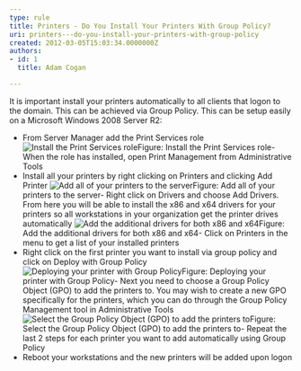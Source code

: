 ```yaml
---
type: rule
title: Printers - Do You Install Your Printers With Group Policy?
uri: printers---do-you-install-your-printers-with-group-policy
created: 2012-03-05T15:03:34.0000000Z
authors:
- id: 1
  title: Adam Cogan

---
```


 It is important install your printers automatically to all clients that logon to the domain. 
This can be achieved via Group Policy. This can be setup easily on a Microsoft Windows 2008 Server R2:

- From Server Manager add the Print Services role
![Install the Print Services role](/PublishingImages/install-print-roles.jpg)Figure: Install the Print Services role- When the role has installed, open Print Management from Administrative Tools
- Install all your printers by right clicking on Printers and clicking Add Printer
![Add all of your printers to the server](/PublishingImages/add-printers.jpg)Figure: Add all of your printers to the server- Right click on Drivers and choose Add Drivers. From here you will be able to install the x86 and x64 drivers for your printers so all workstations in your organization get the printer drives automatically
![Add the additional drivers for both x86 and x64](/PublishingImages/add-drivers.jpg)Figure: Add the additional drivers for both x86 and x64- Click on Printers in the menu to get a list of your installed printers
- Right click on the first printer you want to install via group policy and click on Deploy with Group Policy
![Deploying your printer with Group Policy](/PublishingImages/deploy-printer.jpg)Figure: Deploying your printer with Group Policy- Next you need to choose a Group Policy Object (GPO) to add the printers to. You may wish to create a new GPO specifically for the printers, which you can do through the Group Policy Management tool in Administrative Tools
![Select the Group Policy Object (GPO) to add the printers to](/PublishingImages/select-gpo.jpg)Figure: Select the Group Policy Object (GPO) to add the printers to- Repeat the last 2 steps for each printer you want to add automatically using Group Policy
- Reboot your workstations and the new printers will be added upon logon



